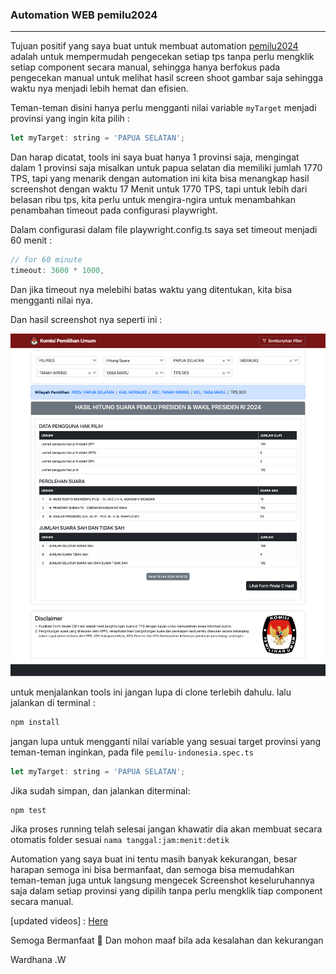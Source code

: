 ### Automation WEB pemilu2024

<hr>

Tujuan positif yang saya buat untuk membuat automation [pemilu2024](https://pemilu2024.kpu.go.id/) adalah untuk mempermudah pengecekan setiap tps tanpa perlu mengklik setiap component secara manual, sehingga hanya berfokus pada pengecekan manual untuk melihat hasil screen shoot gambar saja sehingga waktu nya menjadi lebih hemat dan efisien.

Teman-teman disini hanya perlu mengganti nilai variable `myTarget` menjadi provinsi yang ingin kita pilih :

```javascript
let myTarget: string = 'PAPUA SELATAN';
```

Dan harap dicatat, tools ini saya buat hanya 1 provinsi saja, mengingat dalam 1 provinsi saja misalkan untuk papua selatan dia memiliki jumlah 1770 TPS, tapi yang menarik dengan automation ini kita bisa menangkap hasil screenshot dengan waktu 17 Menit untuk 1770 TPS, tapi untuk lebih dari belasan ribu tps, kita perlu untuk mengira-ngira untuk menambahkan penambahan timeout pada configurasi playwright.

Dalam configurasi dalam file playwright.config.ts saya set timeout menjadi 60 menit :

```javascript
// for 60 minute
timeout: 3600 * 1000,
```

Dan jika timeout nya melebihi batas waktu yang ditentukan, kita bisa mengganti nilai nya.

Dan hasil screenshot nya seperti ini :

![Hasil SS papua selatan.](image-bukti.png 'This is a sample image.')

untuk menjalankan tools ini jangan lupa di clone terlebih dahulu. lalu jalankan di terminal :

```javascript
npm install
```

jangan lupa untuk mengganti nilai variable yang sesuai target provinsi yang teman-teman inginkan, pada file `pemilu-indonesia.spec.ts`

```javascript
let myTarget: string = 'PAPUA SELATAN';
```

Jika sudah simpan, dan jalankan diterminal:

```javascript
npm test
```

Jika proses running telah selesai jangan khawatir dia akan membuat secara otomatis folder sesuai `nama tanggal:jam:menit:detik`

Automation yang saya buat ini tentu masih banyak kekurangan, besar harapan semoga ini bisa bermanfaat, dan semoga bisa memudahkan teman-teman juga untuk langsung mengecek Screenshot keseluruhannya saja dalam setiap provinsi yang dipilih tanpa perlu mengklik tiap component secara manual.

[updated videos] : [Here](https://1drv.ms/v/s!AqPVUh6ru5PhjmnIl2fuTqQXX_sB?e=ucoQKY)


Semoga Bermanfaat 🙂
Dan mohon maaf bila ada kesalahan dan kekurangan

Wardhana .W
